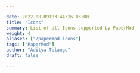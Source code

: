 ```yaml
---

date: 2022-08-09T03:44:26-03:00
title: "Icons"
summary: List of all Icons supported by PaperMod
weight: 4
aliases: ["/papermod-icons"]
tags: ["PaperMod"]
author: "Aditya Telange"
draft: false

---
```


